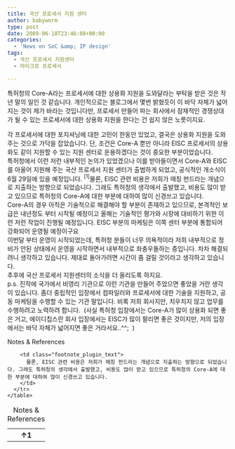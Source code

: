 ```yaml
---
title: 국산 프로세서 지원 센터
author: babyworm
type: post
date: 2009-06-18T23:46:08+00:00
categories:
  - 'News on SoC &amp; IP design'
tags:
  - 국산 프로세서 지원센터
  - 마이크로 프로세서

---
```

특허청의 Core-A라는 프로세서에 대한 상용화 지원을 도와달라는 부탁을 받은 것은 작년 말의 일인 것 같습니다. 개인적으로는 블로그에서 몇번 밝혔듯이 이 바닥 자체가 넓어지는 것이 제가 바라는 것입니다만, 프로세서 만들어 파는 회사에서 잠재적인 경쟁상대가 될 수 있는 프로세서에 대한 상용화 지원을 한다는 건 쉽지 않은 노릇이지요.

<div>
</div>

<div>
  각 프로세서에 대한 포지셔닝에 대한 고민이 한동안 있었고, 결국은 상용화 지원을 도와주는 것으로 가닥을 잡았습니다. 단, 조건은 Core-A 뿐만 아니라 EISC 프로세서의 상용화도 같이 지원할 수 있는 지원 센터로 운용하겠다는 것이 중요한 부분이었습니다.
</div>

<div>
  특허청에서 이런 저런 내부적인 논의가 있었겠으나 이를 받아들이면서 Core-A와 EISC를 아울어 지원해 주는 국산 프로세서 지원 센터가 출범하게 되었고, 공식적인 개소식이 6월 29일에 있을 예정입니다. <span class="footnote_referrer"><a role="button" tabindex="0" onclick="footnote_moveToReference_1484_380('footnote_plugin_reference_1484_380_1');" onkeypress="footnote_moveToReference_1484_380('footnote_plugin_reference_1484_380_1');" ><sup id="footnote_plugin_tooltip_1484_380_1" class="footnote_plugin_tooltip_text">[1]</sup></a><span id="footnote_plugin_tooltip_text_1484_380_1" class="footnote_tooltip">물론, EISC 관련 비용은 저희가 매칭 펀드라는 개념으로 지출하는 방향으로 되었습니다. 그래도 특허청의 생각에서 출발했고, 비용도 많이 받고 있으므로 특허청의 Core-A에 대한 부분에 대하여 많이 신경쓰고 있습니다.</span></span>
</div>

<div>
</div>

<div>
  Core-A의 경우 아직은 기술적으로 해결해야 할 부분이 존재하고 있으므로, 본격적인 보급은 내년정도 부터 시작될 예정이고 올해는 기술적인 평가와 시장에 대비하기 위한 이런 저런 작업이 진행될 예정입니다. EISC 부분의 마케팅은 이쪽 센터 부분에 통합되어 강화되어 운영될 예정이구요
</div>

<div>
</div>

<div>
  이번달 부터 운영이 시작되었는데, 특허청 분들이 너무 의욕적이라 저희 내부적으로 정비가 안된 상태에서 운영을 시작하면서 내부적으로 좌충우돌하는 중입니다. 차차 해결되려니 생각하고 있습니다. 제대로 돌아가려면 시간이 좀 걸릴 것이라고 생각하고 있습니다.
</div>

<div>
</div>

<div>
  추후에 국산 프로세서 지원센터의 소식을 더 올리도록 하지요.
</div>

<div>
</div>

<div>
</div>

<div>
</div>

<div>
  p.s. 진작에 국가에서 비영리 기관으로 이런 기관을 만들어 주었으면 좋았을 거란 생각이 있습니다. 좀더 중립적인 입장에서 컴파일러와 프로세서에 대한 기술을 지원하고, 공동 마케팅을 수행할 수 있는 기관 말입니다. 비록 저희 회사지만, 치우치지 않고 업무를 수행하려고 노력하려 합니다. &nbsp;(사실 특허청 입장에서는 Core-A가 많이 상용화 되면 좋은 거고, 에이디칩스란 회사 입장에서는 EISC가 많이 팔리면 좋은 것이지만, 저의 입장에서는 바닥 자체가 넓어지면 좋은 거라서요..^^; &nbsp;)
</div>

<div class="speaker-mute footnotes_reference_container">
  <div class="footnote_container_prepare">
    <p>
      <span role="button" tabindex="0" class="footnote_reference_container_label pointer" onclick="footnote_expand_collapse_reference_container_1484_380();">Notes & References</span><span role="button" tabindex="0" class="footnote_reference_container_collapse_button" style="display: none;" onclick="footnote_expand_collapse_reference_container_1484_380();">[<a id="footnote_reference_container_collapse_button_1484_380">+</a>]</span>
    </p>
  </div>
  
  <div id="footnote_references_container_1484_380" style="">
    <table class="footnotes_table footnote-reference-container">
      <caption class="accessibility">Notes & References</caption> <tr class="footnotes_plugin_reference_row">
        <th scope="row" class="footnote_plugin_index_combi pointer"  onclick="footnote_moveToAnchor_1484_380('footnote_plugin_tooltip_1484_380_1');">
          <a id="footnote_plugin_reference_1484_380_1" class="footnote_backlink"><span class="footnote_index_arrow">&#8593;</span>1</a>
        </th>
        
        <td class="footnote_plugin_text">
          물론, EISC 관련 비용은 저희가 매칭 펀드라는 개념으로 지출하는 방향으로 되었습니다. 그래도 특허청의 생각에서 출발했고, 비용도 많이 받고 있으므로 특허청의 Core-A에 대한 부분에 대하여 많이 신경쓰고 있습니다.
        </td>
      </tr>
    </table>
  </div>
</div>